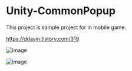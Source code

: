 # Unity-CommonPopup

This project is sample project for  in mobile game.

https://ddayin.tistory.com/319

![image](https://user-images.githubusercontent.com/29808782/93628105-f8e6e380-fa20-11ea-98f7-86ab027eded8.png)

![image](https://user-images.githubusercontent.com/29808782/93694155-76a31000-fb43-11ea-84e0-2925dd4a313a.png)
